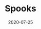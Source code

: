 ---
date: "2020-07-25"
title: "Spooks"
publisher: "Saturnalia Books"
forthcoming: true
external_link: "https://saturnaliabooks.com/"
featuredImage: ../../images/saturnalia-header.jpg
---